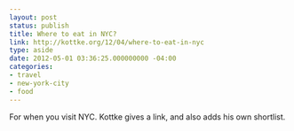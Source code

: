 ```yaml
---
layout: post
status: publish
title: Where to eat in NYC?
link: http://kottke.org/12/04/where-to-eat-in-nyc
type: aside
date: 2012-05-01 03:36:25.000000000 -04:00
categories:
- travel
- new-york-city
- food
---
```

For when you visit NYC. Kottke gives a link, and also adds his own shortlist.